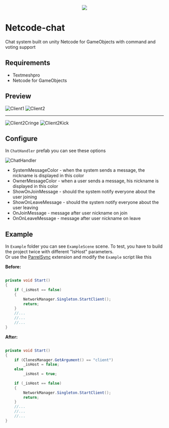 <p align="center">
    <a href="./LICENSE">
        <img src="https://img.shields.io/github/license/Edward-Khaymanov/Netcode-Chat?label=license&style=for-the-badge">
    </a>
</p>

# Netcode-chat
Chat system built on unity Netcode for GameObjects with command and voting support

## Requirements
- Textmeshpro
- Netcode for GameObjects

## Preview

![Client1](https://github.com/Edward-Khaymanov/Netcode-Chat/assets/104985307/1bcfbfb8-3e77-4d2c-88e9-274e013d5ea2)
![Client2](https://github.com/Edward-Khaymanov/Netcode-Chat/assets/104985307/56f5ecaf-5d66-4006-9665-41d3fae488dd)

***

![Client2Cringe](https://github.com/Edward-Khaymanov/Netcode-Chat/assets/104985307/00accc9b-8b80-4c96-a2a9-9f36d442700b)
![Client2Kick](https://github.com/Edward-Khaymanov/Netcode-Chat/assets/104985307/dd13edc2-5190-4816-8673-cfc9d583e876)

## Configure
In `ChatHandler` prefab you can see these options

![ChatHandler](https://github.com/Edward-Khaymanov/Netcode-Chat/assets/104985307/41a786e9-22c1-43dd-b033-f90bd284148e)

- SystemMessageColor - when the system sends a message, the nickname is displayed in this color
- OwnerMessageColor - when a user sends a message, his nickname is displayed in this color
- ShowOnJoinMessage - should the system notify everyone about the user joining
- ShowOnLeaveMessage - should the system notify everyone about the user leaving
- OnJoinMessage - message after user nickname on join
- OnOnLeaveMessage - message after user nickname on leave

## Example
In `Example` folder you can see `ExampleScene` scene.
To test, you have to build the project twice with different "IsHost" parameters. <br/>
Or use the [ParrelSync](https://github.com/VeriorPies/ParrelSync) extension and modify the `Example` script like this

**Before:**
```C#

private void Start()
{
    if (_isHost == false)
    {
        NetworkManager.Singleton.StartClient();
        return;
    }
    //...
    //...
    //...
}

```

**After:**
```C#

private void Start()
{
    if (ClonesManager.GetArgument() == "client")
        _isHost = false;
    else
        _isHost = true;
    
    if (_isHost == false)
    {
        NetworkManager.Singleton.StartClient();
        return;
    }
    //...
    //...
    //...
}

```

